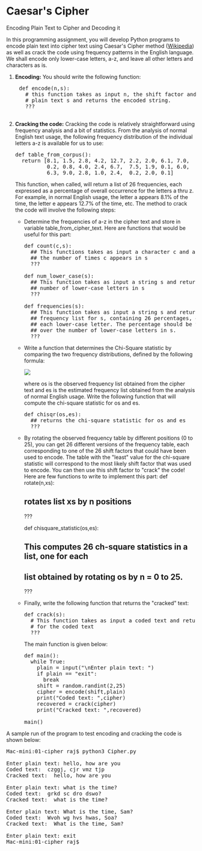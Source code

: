 # Caesar's Cipher
Encoding Plain Text to Cipher and Decoding it



In this programming assignment, you will develop Python programs to encode plain text into cipher text using Caesar's Cipher method ([Wikipedia](https://en.wikipedia.org/wiki/Caesar_cipher)) as well as crack the code using frequency patterns in the English language. We shall encode only lower-case letters, a-z, and leave all other letters and characters as is.

1.  **Encoding:** You should write the following function:
<pre>
    def encode(n,s):
      # this function takes as input n, the shift factor and
      # plain text s and returns the encoded string.
      ???
      </pre>
    
2.  **Cracking the code:** Cracking the code is relatively straightforward using frequency analysis and a bit of statistics. From the analysis of normal English text usage, the following frequency distribution of the individual letters a-z is available for us to use:
    <pre>
    def table_from_corpus():
      return [8.1, 1.5, 2.8, 4.2, 12.7, 2.2, 2.0, 6.1, 7.0,
              0.2, 0.8, 4.0, 2.4, 6.7,  7.5, 1.9, 0.1, 6.0,
              6.3, 9.0, 2.8, 1.0, 2.4,  0.2, 2.0, 0.1] </pre>
    
    This function, when called, will return a list of 26 frequencies, each expressed as a percentage of overall occurrence for the letters a thru z. For example, in normal English usage, the letter a appears 8.1% of the time, the letter e appears 12.7% of the time, etc. The method to crack the code will involve the following steps:
    -   Determine the frequencies of a-z in the cipher text and store in variable table_from_cipher_text. Here are functions that would be useful for this part:
        <pre>
        def count(c,s):
          ## This functions takes as input a character c and a string s and returns the 
          ## the number of times c appears in s
          ???
        
        def num_lower_case(s):
          ## This function takes as input a string s and returns the
          ## number of lower-case letters in s
          ???
        
        def frequencies(s):
          ## This function takes as input a string s and returns the
          ## frequency list for s, containing 26 percentages, one for
          ## each lower-case letter. The percentage should be taken
          ## over the number of lower-case letters in s.
          ???</pre>
        
    -   Write a function that determines the Chi-Square statistic by comparing the two frequency distributions, defined by the following formula:
        
        ![](https://tinman.cs.gsu.edu/~raj/1301/f22/p3/chisqr.png)
        
        where os is the observed frequency list obtained from the cipher text and es is the estimated frequency list obtained from the analysis of normal English usage. Write the following function that will compute the chi-square statistic for os and es.
        <pre>
        def chisqr(os,es):
          ## returns the chi-square statistic for os and es
          ???</pre>
        
    -   By rotating the observed frequency table by different positions (0 to 25), you can get 26 different versions of the frequency table, each corresponding to one of the 26 shift factors that could have been used to encode. The table with the "least" value for the chi-square statistic will correspond to the most likely shift factor that was used to encode. You can then use this shift factor to "crack" the code! Here are few functions to write to implement this part:
        <rpe>
        def rotate(n,xs):
          ## rotates list xs by n positions
          ???
        
        def chisquare_statistic(os,es):
          ## This computes 26 ch-square statistics in a list, one for each 
          ## list obtained by rotating os by n = 0 to 25.
          ???</pre>
        
    -   Finally, write the following function that returns the "cracked" text:
        <pre>
        def crack(s):
          # This function takes as input a coded text and returns the plain text
          # for the coded text
          ???</pre>
        
        The main function is given below:
        <pre>
        def main():
          while True:
            plain = input("\nEnter plain text: ")
            if plain == "exit":
              break
            shift = random.randint(2,25)
            cipher = encode(shift,plain)
            print("Coded text: ",cipher)
            recovered = crack(cipher)
            print("Cracked text: ",recovered)
        
        main() </pre>
        

A sample run of the program to test encoding and cracking the code is shown below:
<pre>
Mac-mini:01-cipher raj$ python3 Cipher.py 

Enter plain text: hello, how are you
Coded text:  czggj, cjr vmz tjp
Cracked text:  hello, how are you

Enter plain text: what is the time?
Coded text:  grkd sc dro dswo?
Cracked text:  what is the time?

Enter plain text: What is the time, Sam?
Coded text:  Wvoh wg hvs hwas, Soa?
Cracked text:  What is the time, Sam?

Enter plain text: exit
Mac-mini:01-cipher raj$</pre>
